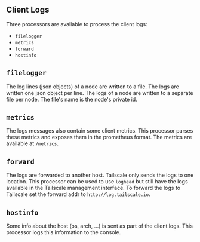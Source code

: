## Client Logs

Three processors are available to process the client logs:
- `filelogger`
- `metrics`
- `forward`
- `hostinfo`

## `filelogger`

The log lines (json objects) of a node are written to a file. The logs are written one json object per line. The logs of a node are written to a separate file per node. The file's name is the node's private id.

## `metrics`

The logs messages also contain some client metrics. This processor parses these metrics and exposes them in the prometheus format. The metrics are available at `/metrics`.

## `forward`

The logs are forwarded to another host. Tailscale only sends the logs to one location. This processor can be used to use `loghead` but still have the logs available in the Tailscale management interface. To forward the logs to Tailscale set the forward addr to `http://log.tailscale.io`.

## `hostinfo`

Some info about the host (os, arch, ...) is sent as part of the client logs. This processor logs this information to the console.
